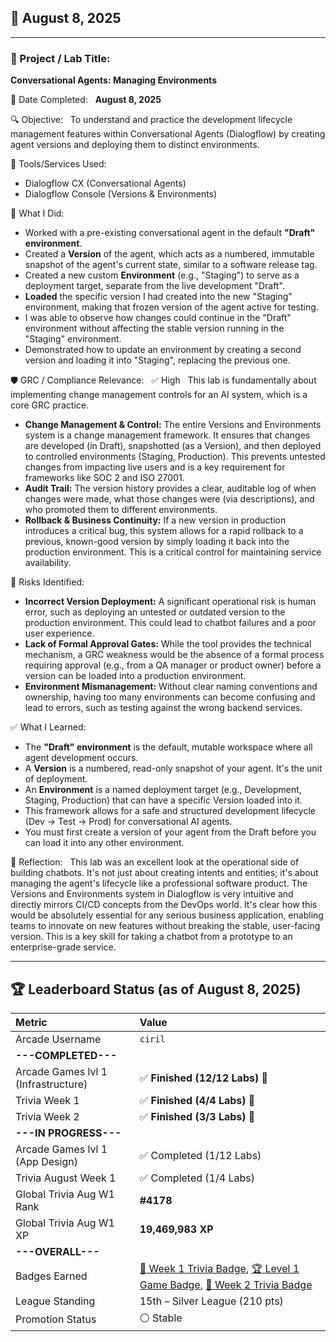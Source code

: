 ## 📅 August 8, 2025

---

### 🧩 Project / Lab Title:
**Conversational Agents: Managing Environments**

📆 Date Completed:  
**August 8, 2025**

🔍 Objective:  
To understand and practice the development lifecycle management features within Conversational Agents (Dialogflow) by creating agent versions and deploying them to distinct environments.

🔧 Tools/Services Used:
- Dialogflow CX (Conversational Agents)
- Dialogflow Console (Versions & Environments)

🧠 What I Did:
- Worked with a pre-existing conversational agent in the default **"Draft" environment**.
- Created a **Version** of the agent, which acts as a numbered, immutable snapshot of the agent's current state, similar to a software release tag.
- Created a new custom **Environment** (e.g., "Staging") to serve as a deployment target, separate from the live development "Draft".
- **Loaded** the specific version I had created into the new "Staging" environment, making that frozen version of the agent active for testing.
- I was able to observe how changes could continue in the "Draft" environment without affecting the stable version running in the "Staging" environment.
- Demonstrated how to update an environment by creating a second version and loading it into "Staging", replacing the previous one.

🛡️ GRC / Compliance Relevance:  
✅ High  
This lab is fundamentally about implementing change management controls for an AI system, which is a core GRC practice.
- **Change Management & Control:** The entire Versions and Environments system is a change management framework. It ensures that changes are developed (in Draft), snapshotted (as a Version), and then deployed to controlled environments (Staging, Production). This prevents untested changes from impacting live users and is a key requirement for frameworks like SOC 2 and ISO 27001.
- **Audit Trail:** The version history provides a clear, auditable log of when changes were made, what those changes were (via descriptions), and who promoted them to different environments.
- **Rollback & Business Continuity:** If a new version in production introduces a critical bug, this system allows for a rapid rollback to a previous, known-good version by simply loading it back into the production environment. This is a critical control for maintaining service availability.

🚩 Risks Identified:  
- **Incorrect Version Deployment:** A significant operational risk is human error, such as deploying an untested or outdated version to the production environment. This could lead to chatbot failures and a poor user experience.
- **Lack of Formal Approval Gates:** While the tool provides the technical mechanism, a GRC weakness would be the absence of a formal process requiring approval (e.g., from a QA manager or product owner) before a version can be loaded into a production environment.
- **Environment Mismanagement:** Without clear naming conventions and ownership, having too many environments can become confusing and lead to errors, such as testing against the wrong backend services.

✅ What I Learned:
- The **"Draft" environment** is the default, mutable workspace where all agent development occurs.
- A **Version** is a numbered, read-only snapshot of your agent. It's the unit of deployment.
- An **Environment** is a named deployment target (e.g., Development, Staging, Production) that can have a specific Version loaded into it.
- This framework allows for a safe and structured development lifecycle (Dev → Test → Prod) for conversational AI agents.
- You must first create a version of your agent from the Draft before you can load it into any other environment.

💭 Reflection:  
This lab was an excellent look at the operational side of building chatbots. It's not just about creating intents and entities; it's about managing the agent's lifecycle like a professional software product. The Versions and Environments system in Dialogflow is very intuitive and directly mirrors CI/CD concepts from the DevOps world. It's clear how this would be absolutely essential for any serious business application, enabling teams to innovate on new features without breaking the stable, user-facing version. This is a key skill for taking a chatbot from a prototype to an enterprise-grade service.

---

## 🏆 Leaderboard Status (as of August 8, 2025)

| Metric                              | Value                                                                                                                                                                                                                                                                                             |
| :---------------------------------- | :------------------------------------------------------------------------------------------------------------------------------------------------------------------------------------------------------------------------------------------------------------------------------------------------ |
| Arcade Username                     | `ciril`                                                                                                                                                                                                                                                                                           |
| **---COMPLETED---** |                                                                                                                                                                                                                                                                                                   |
| Arcade Games lvl 1 (Infrastructure) | ✅ **Finished (12/12 Labs)** 🎉                                                                                                                                                                                                                                                                   |
| Trivia Week 1                       | ✅ **Finished (4/4 Labs)** 🎉                                                                                                                                                                                                                                                                     |
| Trivia Week 2                       | ✅ **Finished (3/3 Labs)** 🎉                                                                                                                                                                                                                                                                     |
| **---IN PROGRESS---** |                                                                                                                                                                                                                                                                                                   |
| Arcade Games lvl 1 (App Design)     | ✅ Completed (1/12 Labs)                                                                                                                                                                                                                                                                          |
| Trivia August Week 1                | ✅ Completed (1/4 Labs)                                                                                                                                                                                                                                                                           |
| Global Trivia Aug W1 Rank           | **#4178** |
| Global Trivia Aug W1 XP             | **19,469,983 XP** |
| **---OVERALL---** |                                                                                                                                                                                                                                                                                                   |
| Badges Earned                       | [🏅 Week 1 Trivia Badge](https://www.cloudskillsboost.google/public_profiles/c8fd48a4-987d-4216-9635-d49fa00793da/badges/17140064), [🏆 Level 1 Game Badge](https://www.cloudskillsboost.google/public_profiles/c8fd48a4-987d-4216-9635-d49fa00793da/badges/17245038), [🏅 Week 2 Trivia Badge](https://www.cloudskillsboost.google/public_profiles/c8fd48a4-987d-4216-9635-d49fa00793da/badges/17274275) |
| League Standing                     | 15th – Silver League (210 pts)                                                                                                                                                                                                                                                                   |
| Promotion Status                    | ⚪️ Stable                                                                                                                                                                                                                                                                                       |
